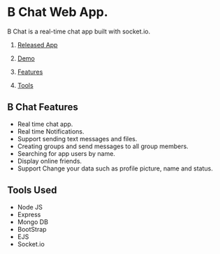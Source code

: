 # B Chat Web App.
B Chat is a real-time chat app built with socket.io.

1) [Released App](https://besh-chat.herokuapp.com)

2) [Demo](https://www.youtube.com/watch?app=desktop&v=BZ5_daIlm0o)

3) [Features](#b-chat-features)

4) [Tools](#tools-used)

## B Chat Features
- Real time chat app.
- Real time Notifications.
- Support sending text messages and files.
- Creating groups and send messages to all group members.
- Searching for app users by name.
- Display online friends.
- Support Change your data such as profile picture, name and status.

## Tools Used
- Node JS 
- Express
- Mongo DB
- BootStrap
- EJS 
- Socket.io

